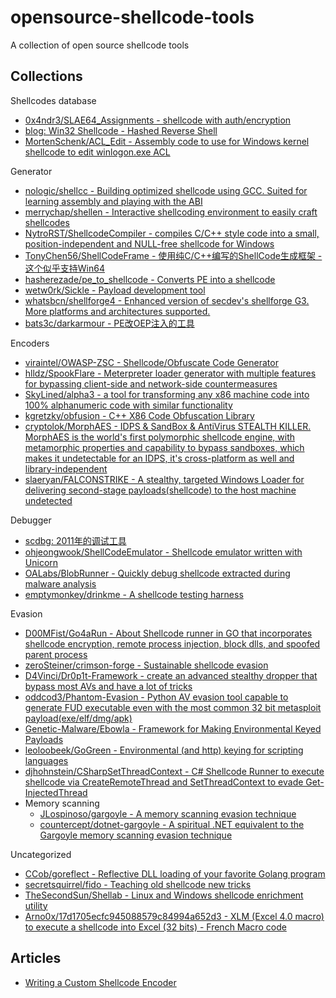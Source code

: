 # opensource-shellcode-tools

A collection of open source shellcode tools

## Collections

Shellcodes database

* [0x4ndr3/SLAE64_Assignments - shellcode with auth/encryption](https://gitlab.com/0x4ndr3/SLAE64_Assignments)
* [blog: Win32 Shellcode - Hashed Reverse Shell](https://blackcloud.me/Win32-shellcode-hashed/)
* [MortenSchenk/ACL_Edit - Assembly code to use for Windows kernel shellcode to edit winlogon.exe ACL](https://github.com/MortenSchenk/ACL_Edit)

Generator

* [nologic/shellcc - Building optimized shellcode using GCC. Suited for learning assembly and playing with the ABI](https://github.com/nologic/shellcc)
* [merrychap/shellen - Interactive shellcoding environment to easily craft shellcodes](https://github.com/merrychap/shellen)
* [NytroRST/ShellcodeCompiler - compiles C/C++ style code into a small, position-independent and NULL-free shellcode for Windows](https://github.com/NytroRST/ShellcodeCompiler)
* [TonyChen56/ShellCodeFrame - 使用纯C/C++编写的ShellCode生成框架 - 这个似乎支持Win64](https://github.com/TonyChen56/ShellCodeFrame)
* [hasherezade/pe_to_shellcode - Converts PE into a shellcode](https://github.com/hasherezade/pe_to_shellcode)
* [wetw0rk/Sickle - Payload development tool](https://github.com/wetw0rk/Sickle)
* [whatsbcn/shellforge4 - Enhanced version of secdev's shellforge G3. More platforms and architectures supported.](https://github.com/whatsbcn/shellforge4)
* [bats3c/darkarmour - PE改OEP注入的工具](https://github.com/bats3c/darkarmour)

Encoders

* [viraintel/OWASP-ZSC - Shellcode/Obfuscate Code Generator](https://github.com/viraintel/OWASP-ZSC)
* [hlldz/SpookFlare - Meterpreter loader generator with multiple features for bypassing client-side and network-side countermeasures](https://github.com/hlldz/SpookFlare)
* [SkyLined/alpha3 - a tool for transforming any x86 machine code into 100% alphanumeric code with similar functionality](https://github.com/SkyLined/alpha3)
* [kgretzky/obfusion - C++ X86 Code Obfuscation Library](https://github.com/kgretzky/obfusion)
* [cryptolok/MorphAES - IDPS & SandBox & AntiVirus STEALTH KILLER. MorphAES is the world's first polymorphic shellcode engine, with metamorphic properties and capability to bypass sandboxes, which makes it undetectable for an IDPS, it's cross-platform as well and library-independent](https://github.com/cryptolok/MorphAES)
* [slaeryan/FALCONSTRIKE - A stealthy, targeted Windows Loader for delivering second-stage payloads(shellcode) to the host machine undetected](https://github.com/slaeryan/FALCONSTRIKE)

Debugger

* [scdbg: 2011年的调试工具](http://sandsprite.com/blogs/index.php?uid=7&pid=152)
* [ohjeongwook/ShellCodeEmulator - Shellcode emulator written with Unicorn](https://github.com/ohjeongwook/ShellCodeEmulator)
* [OALabs/BlobRunner - Quickly debug shellcode extracted during malware analysis](https://github.com/OALabs/BlobRunner)
* [emptymonkey/drinkme - A shellcode testing harness](https://github.com/emptymonkey/drinkme)

Evasion

* [D00MFist/Go4aRun - About
Shellcode runner in GO that incorporates shellcode encryption, remote process injection, block dlls, and spoofed parent process](https://github.com/D00MFist/Go4aRun)
* [zeroSteiner/crimson-forge - Sustainable shellcode evasion](https://github.com/zeroSteiner/crimson-forge)
* [D4Vinci/Dr0p1t-Framework - create an advanced stealthy dropper that bypass most AVs and have a lot of tricks](https://github.com/D4Vinci/Dr0p1t-Framework)
* [oddcod3/Phantom-Evasion - Python AV evasion tool capable to generate FUD executable even with the most common 32 bit metasploit payload(exe/elf/dmg/apk)](https://github.com/oddcod3/Phantom-Evasion)
* [Genetic-Malware/Ebowla - Framework for Making Environmental Keyed Payloads](https://github.com/Genetic-Malware/Ebowla)
* [leoloobeek/GoGreen - Environmental (and http) keying for scripting languages](https://github.com/leoloobeek/GoGreen)
* [djhohnstein/CSharpSetThreadContext - C# Shellcode Runner to execute shellcode via CreateRemoteThread and SetThreadContext to evade Get-InjectedThread](https://github.com/djhohnstein/CSharpSetThreadContext)
* Memory scanning
  * [JLospinoso/gargoyle - A memory scanning evasion technique](https://github.com/JLospinoso/gargoyle)
  * [countercept/dotnet-gargoyle - A spiritual .NET equivalent to the Gargoyle memory scanning evasion technique](https://github.com/countercept/dotnet-gargoyle)

Uncategorized

* [CCob/goreflect - Reflective DLL loading of your favorite Golang program](https://github.com/CCob/goreflect)
* [secretsquirrel/fido - Teaching old shellcode new tricks](https://github.com/secretsquirrel/fido)
* [TheSecondSun/Shellab - Linux and Windows shellcode enrichment utility](https://github.com/TheSecondSun/Shellab)
* [Arno0x/17d1705ecfc945088579c84994a652d3 - XLM (Excel 4.0 macro) to execute a shellcode into Excel (32 bits) - French Macro code](https://gist.github.com/Arno0x/17d1705ecfc945088579c84994a652d3)

## Articles

* [Writing a Custom Shellcode Encoder](https://medium.com/syscall59/writing-a-custom-shellcode-encoder-31816e767611)




